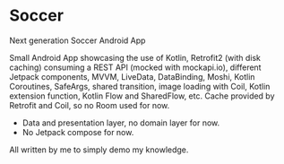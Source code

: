 # Soccer
Next generation Soccer Android App

Small Android App showcasing the use of Kotlin, Retrofit2 (with disk caching) consuming a REST API (mocked with mockapi.io), different Jetpack components, MVVM, LiveData, DataBinding, Moshi, Kotlin Coroutines, SafeArgs, shared transition, image loading with Coil, Kotlin extension function, Kotlin Flow and SharedFlow, etc. Cache provided by Retrofit and Coil, so no Room used for now.
- Data and presentation layer, no domain layer for now.
- No Jetpack compose for now.

All written by me to simply demo my knowledge.
